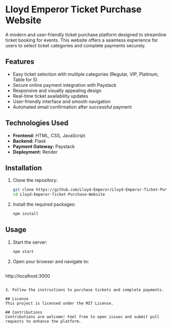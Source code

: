 # Lloyd Emperor Ticket Purchase Website

A modern and user-friendly ticket purchase platform designed to streamline ticket booking for events. This website offers a seamless experience for users to select ticket categories and complete payments securely.

## Features
- Easy ticket selection with multiple categories (Regular, VIP, Platinum, Table for 5)
- Secure online payment integration with Paystack
- Responsive and visually appealing design
- Real-time ticket availability updates
- User-friendly interface and smooth navigation
- Automated email confirmation after successful payment

## Technologies Used
- **Frontend:** HTML, CSS, JavaScript
- **Backend:** Flask
- **Payment Gateway:** Paystack
- **Deployment:** Render

## Installation
1. Clone the repository:
   ```bash
   git clone https://github.com/Lloyd-Emperor/Lloyd-Emperor-Ticket-Purchase-Website.git
   cd Lloyd-Emperor-Ticket-Purchase-Website
   ```

2. Install the required packages:
   ```bash
   npm install
   ```

## Usage
1. Start the server:
   ```bash
   npm start
   ```

2. Open your browser and navigate to:
   ```
http://localhost:3000
```

3. Follow the instructions to purchase tickets and complete payments.

## License
This project is licensed under the MIT License.

## Contributions
Contributions are welcome! Feel free to open issues and submit pull requests to enhance the platform.

